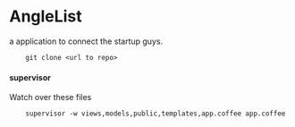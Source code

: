 # AngleList
a application to connect the startup guys. 

        git clone <url to repo>

#### supervisor
Watch over these files
        
        supervisor -w views,models,public,templates,app.coffee app.coffee


